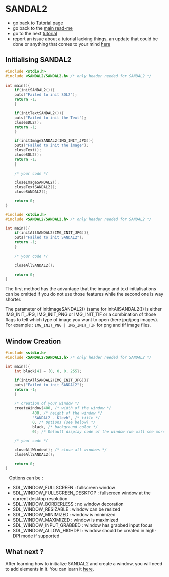 # SANDAL2

* go back to [Tutorial page](Tutorial.md)
* go back to the [main read-me](../README.md)
* go to the next [tutorial](element.md)
* report an issue about a tutorial lacking things, an update that could be done or anything that comes to your mind [here](https://github.com/Klevh/SANDAL2/issues/new)

## Initialising SANDAL2

```c
#include <stdio.h>
#include <SANDAL2/SANDAL2.h> /* only header needed for SANDAL2 */

int main(){
    if(initSANDAL2()){
	puts("Failed to init SDL2");
	return -1;
    }

    if(initTextSANDAL2()){
	puts("Failed to init the Text");
	closeSDL2();
	return -1;
    }

    if(initImageSANDAL2(IMG_INIT_JPG)){
	puts("Failed to init the image");
	closeText();
	closeSDL2();
	return -1;
    }

    /* your code */

    closeImageSANDAL2();
    closeTextSANDAL2();
    closeSANDAL2();

    return 0;
}
```

```c
#include <stdio.h>
#include <SANDAL2/SANDAL2.h> /* only header needed for SANDAL2 */

int main(){
    if(initAllSANDAL2(IMG_INIT_JPG)){
	puts("Failed to init SANDAL2");
	return -1;
    }

    /* your code */

    closeAllSANDAL2();
    
    return 0;
}
```
  
The first method has the advantage that the image and text initialisations can be omitted if you do not use those features while the second one is way shorter.

The parameter of initImageSANDAL2() (same for initAllSANDAL2()) is either IMG_INIT_JPG, IMG_INIT_PNG or IMG_INIT_TIF or a combination of those flags to tell which type of image you want to open (here jpg/jpeg images). For example : `IMG_INIT_PNG | IMG_INIT_TIF` for png and tif image files.

## Window Creation

```c
#include <stdio.h>
#include <SANDAL2/SANDAL2.h> /* only header needed for SANDAL2 */

int main(){
    int black[4] = {0, 0, 0, 255};
    
    if(initAllSANDAL2(IMG_INIT_JPG)){
	puts("Failed to init SANDAL2");
	return -1;
    }

    /* creation of your window */
    createWindow(400, /* width of the window */
	        400, /* height of the window */
	        "SANDAL2 - Klevh", /* title */
	        0, /* Options (see below) */
	        black, /* background color */
	        0); /* Default display code of the window (we will see more about them later) */

    /* your code */

    closeAllWindow(); /* close all windows */
    closeAllSANDAL2();
    
    return 0;
}
```
  
&nbsp;&nbsp;&nbsp;Options can be :
* SDL_WINDOW_FULLSCREEN : fullscreen window
* SDL_WINDOW_FULLSCREEN_DESKTOP : fullscreen window at the current desktop resolution
* SDL_WINDOW_BORDERLESS : no window decoration
* SDL_WINDOW_RESIZABLE : window can be resized
* SDL_WINDOW_MINIMIZED : window is minimized
* SDL_WINDOW_MAXIMIZED : window is maximized
* SDL_WINDOW_INPUT_GRABBED : window has grabbed input focus
* SDL_WINDOW_ALLOW_HIGHDPI : window should be created in high-DPI mode if supported

## What next ?

After learning how to initialize SANDAL2 and create a window, you will need to add elements in it. You can learn it [here](element.md).
